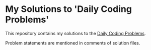 # My Solutions to 'Daily Coding Problems'

This repository contains my solutions to the [Daily Coding Problems](https://www.dailycodingproblem.com/). 

Problem statements are mentioned in comments of solution files.
